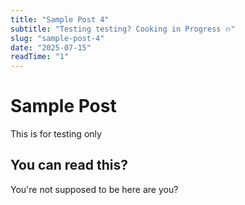 ```yaml
---
title: "Sample Post 4"
subtitle: "Testing testing? Cooking in Progress 🔥"
slug: "sample-post-4"
date: "2025-07-15"
readTime: "1"
---
```


# Sample Post

This is for testing only

## You can read this?

You're not supposed to be here are you?